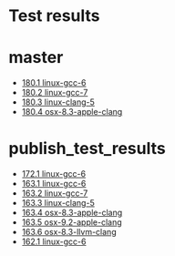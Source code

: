 Test results
===
# master
 - [180.1 linux-gcc-6](https://ledfan.github.io/Bachelorproef/test_results/master/180.1-linux-gcc-6.html)
 - [180.2 linux-gcc-7](https://ledfan.github.io/Bachelorproef/test_results/master/180.2-linux-gcc-7.html)
 - [180.3 linux-clang-5](https://ledfan.github.io/Bachelorproef/test_results/master/180.3-linux-clang-5.html)
 - [180.4 osx-8.3-apple-clang](https://ledfan.github.io/Bachelorproef/test_results/master/180.4-osx-8.3-apple-clang.html)
# publish_test_results
 - [172.1 linux-gcc-6](https://ledfan.github.io/Bachelorproef/test_results/publish_test_results/172.1-linux-gcc-6.html)
 - [163.1 linux-gcc-6](https://ledfan.github.io/Bachelorproef/test_results/publish_test_results/163.1-linux-gcc-6.html)
 - [163.2 linux-gcc-7](https://ledfan.github.io/Bachelorproef/test_results/publish_test_results/163.2-linux-gcc-7.html)
 - [163.3 linux-clang-5](https://ledfan.github.io/Bachelorproef/test_results/publish_test_results/163.3-linux-clang-5.html)
 - [163.4 osx-8.3-apple-clang](https://ledfan.github.io/Bachelorproef/test_results/publish_test_results/163.4-osx-8.3-apple-clang.html)
 - [163.5 osx-9.2-apple-clang](https://ledfan.github.io/Bachelorproef/test_results/publish_test_results/163.5-osx-9.2-apple-clang.html)
 - [163.6 osx-8.3-llvm-clang](https://ledfan.github.io/Bachelorproef/test_results/publish_test_results/163.6-osx-8.3-llvm-clang.html)
 - [162.1 linux-gcc-6](https://ledfan.github.io/Bachelorproef/test_results/publish_test_results/162.1-linux-gcc-6.html)
